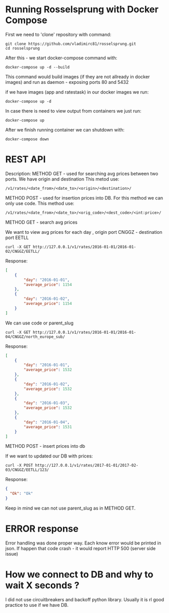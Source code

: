 # Running Rosselsprung with Docker Compose 

First we need to 'clone' repository with command:

```
git clone https://github.com/vladimirc81/rosselsprung.git
cd rosselsprung
```

After this - we start docker-compose command with:

```
docker-compose up -d --build
```

This command would build images (if they are not allready in docker images)
and run as daemon - exposing ports 80 and 5432

if we have images (app and ratestask) in our docker images we run:

```
docker-compose up -d
```

In case there is need to view output from containers we just run:

```
docker-compose up
```


After we finish running container we can shutdown with:

```
docker-compose down
```



# REST API 
Description:
METHOD GET - used for searching avg prices between two ports. We have origin and destination
This metod use: 
```
/v1/rates/<date_from>/<date_to>/<origin>/<destination>/ 
```
METHOD POST - used for insertion prices into DB. For this method we can only use code. 
This method use: 
```
/v1/rates/<date_from>/<date_to>/<orig_code>/<dest_code>/<int:price>/
```

METHOD GET - search avg prices

We want to view avg prices for each day , origin port CNGGZ - destination port EETLL

```
curl -X GET http://127.0.0.1/v1/rates/2016-01-01/2016-01-02/CNGGZ/EETLL/
```
Response:
```json
[
    {
        "day": "2016-01-01",
        "average_price": 1154
    },
    {
        "day": "2016-01-02",
        "average_price": 1154
    }
]
```


We can use code or parent_slug 
```
curl -X GET http://127.0.0.1/v1/rates/2016-01-01/2016-01-04/CNGGZ/north_europe_sub/
```
Response:
```json
[
    {
        "day": "2016-01-01",
        "average_price": 1532
    },
    {
        "day": "2016-01-02",
        "average_price": 1532
    },
    {
        "day": "2016-01-03",
        "average_price": 1532
    },
    {
        "day": "2016-01-04",
        "average_price": 1531
    }
]
```

METHOD POST - insert prices into db

If we want to updated our DB with prices:
```
curl -X POST http://127.0.0.1/v1/rates/2017-01-01/2017-02-03/CNGGZ/EETLL/123/
```
Response:
```json
{
  "Ok": "Ok"
}
```

Keep in mind we can not use parent_slug as in METHOD GET. 


# ERROR response

Error handling was done proper way. Each know error would be printed in json. 
If happen that code crash - it would report HTTP 500 (server side issue)

# How we connect to DB and why to wait X seconds ? 

I did not use circuitbreakers and backoff python library. 
Usually it is rl good practice to use if we have DB. 
